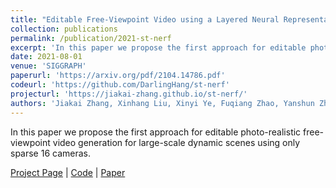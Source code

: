 ```yaml
---
title: "Editable Free-Viewpoint Video using a Layered Neural Representation"
collection: publications
permalink: /publication/2021-st-nerf
excerpt: 'In this paper we propose the first approach for editable photo-realistic free-viewpoint video generation for large-scale dynamic scenes using only sparse 16 cameras. '
date: 2021-08-01
venue: 'SIGGRAPH'
paperurl: 'https://arxiv.org/pdf/2104.14786.pdf'
codeurl: 'https://github.com/DarlingHang/st-nerf'
projecturl: 'https://jiakai-zhang.github.io/st-nerf/'
authors: 'Jiakai Zhang, Xinhang Liu, Xinyi Ye, Fuqiang Zhao, Yanshun Zhang, Minye Wu, Yingliang Zhang, Lan Xu and Jingyi Yu'
---
```

In this paper we propose the first approach for editable photo-realistic free-viewpoint video generation for large-scale dynamic scenes using only sparse 16 cameras. 

[Project Page](https://jiakai-zhang.github.io/st-nerf/) | [Code](https://github.com/DarlingHang/st-nerf) | [Paper](https://arxiv.org/pdf/2104.14786.pdf)
